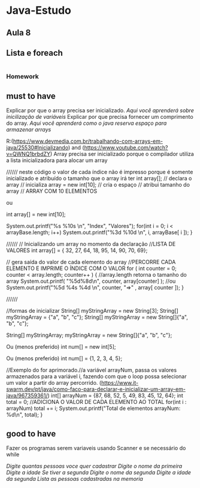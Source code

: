 # Java-Estudo

## Aula  8

## Lista e foreach

```

```  

### Homework

## must to have

Explicar por que o array precisa ser inicializado.
_Aqui você aprenderá sobre inicilização de variáveis_
Explicar por que precisa fornecer um comprimento do array.
_Aqui você aprenderá como o java reserva espaço para armazenar arrays_


R:(https://www.devmedia.com.br/trabalhando-com-arrays-em-java/25530#Inicializando) and (https://www.youtube.com/watch?v=QWNQ1brbdZY) Array precisa ser inicializado porque o compilador utiliza a lista inicializadora para alocar um array

////// neste código o valor de cada índice não é impresso porque é somente inicializado e atribuído o tamanho que o array irá ter 
int array[]; // declara o array // inicializa 
array = new int[10]; // cria o espaço // atribui tamanho do array // ARRAY COM 10 ELEMENTOS

ou

int array[] = new int[10];

System.out.printf("%s %10s \n", "Index", "Valores"); for(int i = 0; i < arrayBase.length; i++) System.out.printf("%3d %10d \n", i, arrayBase[ i ]); }

//////
// Inicializando um array no momento da declaração //LISTA DE VALORES 
int array[] = { 32, 27, 64, 18, 95, 14, 90, 70, 69};

// gera saída do valor de cada elemento do array //PERCORRE CADA ELEMENTO E IMPRIME O ÍNDICE COM O VALOR 
for ( int counter = 0; counter < array.length; counter++ ) { //array.length retorna o tamanho do array 
System.out.printf( "%5d%8d\n", counter, array[counter] ); 
//ou
 System.out.printf("%5d %4s %4d \n", counter, "=>" , array[ counter ]); }

//////

//formas de inicializar
String[] myStringArray = new String[3];
String[] myStringArray = {"a", "b", "c"};
String[] myStringArray = new String[]{"a", "b", "c"};

String[] myStringArray; myStringArray = new String[]{"a", "b", "c"};

Ou (menos preferido) int num[] = new int[5];

Ou (menos preferido) int num[] = {1, 2, 3, 4, 5};

//Exemplo do for aprimorado.//a variável arrayNum, passa os valores armazenados para a variável i, fazendo com que o loop possa selecionar um valor a partir do array percorrido.
(https://www.it-swarm.dev/pt/java/como-faco-para-declarar-e-inicializar-um-array-em-java/967359361/)
int[] arrayNum = {87, 68, 52, 5, 49, 83, 45, 12, 64}; 
int total = 0; //ADICIONA O VALOR DE CADA ELEMENTO AO TOTAL
for(int i : arrayNum)
total += i; 
System.out.printf("Total de elementos arrayNum: %d\n", total); }


## good to have



Fazer os programas serem variaveis usando Scanner e se necessário do while

_Digite quantas pessoas voce quer cadastrar_
_Digite o nome da primeira_
_Digite a idade_
_Se tiver a segunda_
_Digite o nome da segunda_
_Digite a idade da segunda_
_Lista as pessoas cadastradas na memoria_

			
